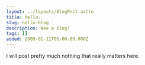 ```yaml
---
layout: ../layouts/BlogPost.astro
title: Hello.
slug: hello-blog
description: Wee a blog!
tags: []
added: 2009-01-11T06:00:00.000Z
---
```


I will post pretty much nothing that really matters here.
